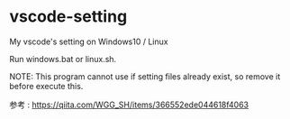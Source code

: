 # vscode-setting
My vscode's setting on Windows10 / Linux

Run windows.bat or linux.sh.

NOTE: This program cannot use if setting files already exist,
so remove it before execute this.

参考 : https://qiita.com/WGG_SH/items/366552ede044618f4063
